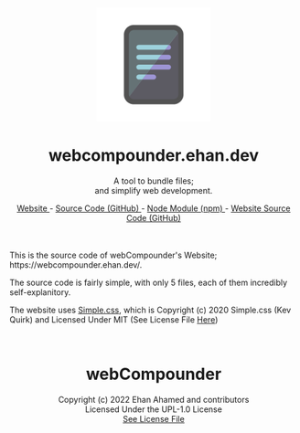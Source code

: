 <br />
<br />
<p align="center"><a href="https://webcompounder.ehan.dev/"><img width="200" height="200" src="./assets/img/icon.png"></a></p>
<h1 align="center"> webcompounder.ehan.dev </h1>
<p align="center"> A tool to bundle files; <br> and simplify web development. </p> 
<p align="center"> <a href="https://webcompounder.ehan.dev/"> Website </a> - <a href="https://github.com/EhanAhamed/webCompounder"> Source Code (GitHub) </a> - <a href="https://www.npmjs.com/package/webcompounder"> Node Module (npm) </a> - <a href="https://github.com/EhanAhamed/webcompounder.ehan.dev/"> Website Source Code (GitHub) </a> </p>

<br />
<br />
This is the source code of webCompounder's Website; https://webcompounder.ehan.dev/.

The source code is fairly simple, with only 5 files, each of them incredibly self-explanitory.

The website uses [Simple.css](https://simplecss.org/), which is Copyright (c) 2020 Simple.css (Kev Quirk) and Licensed Under MIT (See License File [Here](https://github.com/kevquirk/simple.css/blob/main/LICENSE))

<br>

<h1 align="center"> webCompounder </h1>
<p align="center">Copyright (c) 2022 Ehan Ahamed and contributors <br> Licensed Under the UPL-1.0 License <br> <a href="https://raw.ehan.dev/webCompounder/LICENSE.txt">See License File</a></p>
<br />
<br />

